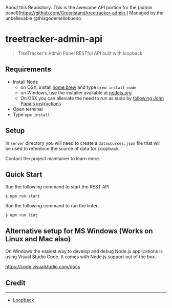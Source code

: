 About this Repository:
  This is the awesome API portion for the (admin panel)[https://github.com/Greenstand/treetracker-admin.]
  Managed by the unbelievable @thiagodemellobueno
  
# treetracker-admin-api

  >  TreeTracker's Admin Panel RESTful API built with loopback.

## Requirements

- Install Node
   - on OSX, install [home brew](http://brew.sh/) and type `brew install node`
   - on Windows, use the installer available at [nodejs.org](http://nodejs.org/)
   - On OSX you can alleviate the need to run as sudo by [following John Papa's instructions](http://jpapa.me/nomoresudo)
- Open terminal
- Type `npm install`

## Setup

In `server` directory you will need to create a `datasources.json` file that will be used to reference the source of data for Loopback.

Contact the project maintainer to learn more.

## Quick Start

Run the following command to start the REST API.

```
$ npm run start
```

Run the following command to run the linter.

```
$ npm run lint
```

## Alternative setup for MS Windows (Works on Linux and Mac also)
On Windows the easiest way to develop and debug Node.js applications is using Visual Studio Code.
It comes with Node.js support out of the box.

https://code.visualstudio.com/docs

## Credit
-----------
- [Loopback](https://loopback.io/doc/en/lb3/index.html)
